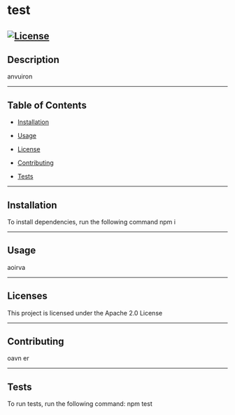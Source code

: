 # test
[![License](https://img.shields.io/badge/License-Apache%202.0-blue.svg)](https://opensource.org/licenses/Apache-2.0)
---

## Description

anvuiron

---

## Table of Contents

* [Installation](#installation)

* [Usage](#usage)

* [License](#license)

* [Contributing](#contributing)

* [Tests](#tests)

---

## Installation

To install dependencies, run the following command
npm i

---
## Usage

aoirva

---

## Licenses

This project is licensed under the Apache 2.0 License

---

## Contributing

oavn er

---

## Tests

To run tests, run the following command:
npm test

  